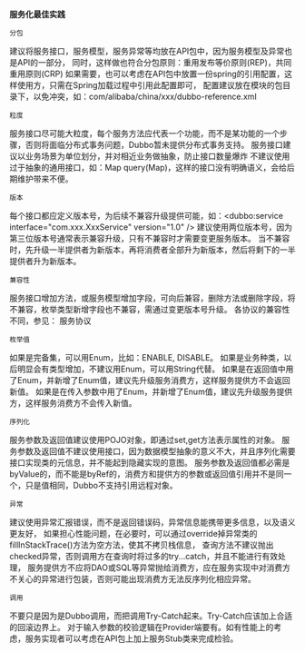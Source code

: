 **服务化最佳实践**

`分包`

建议将服务接口，服务模型，服务异常等均放在API包中，因为服务模型及异常也是API的一部分，
同时，这样做也符合分包原则：重用发布等价原则(REP)，共同重用原则(CRP)
如果需要，也可以考虑在API包中放置一份spring的引用配置，这样使用方，只需在Spring加载过程中引用此配置即可，
配置建议放在模块的包目录下，以免冲突，如：com/alibaba/china/xxx/dubbo-reference.xml


`粒度`

服务接口尽可能大粒度，每个服务方法应代表一个功能，而不是某功能的一个步骤，否则将面临分布式事务问题，Dubbo暂未提供分布式事务支持。
服务接口建议以业务场景为单位划分，并对相近业务做抽象，防止接口数量爆炸
不建议使用过于抽象的通用接口，如：Map query(Map)，这样的接口没有明确语义，会给后期维护带来不便。

`版本`

每个接口都应定义版本号，为后续不兼容升级提供可能，如：<dubbo:service interface="com.xxx.XxxService" version="1.0" />
建议使用两位版本号，因为第三位版本号通常表示兼容升级，只有不兼容时才需要变更服务版本。
当不兼容时，先升级一半提供者为新版本，再将消费者全部升为新版本，然后将剩下的一半提供者升为新版本。

`兼容性`

服务接口增加方法，或服务模型增加字段，可向后兼容，删除方法或删除字段，将不兼容，枚举类型新增字段也不兼容，需通过变更版本号升级。
各协议的兼容性不同，参见： 服务协议

`枚举值`

如果是完备集，可以用Enum，比如：ENABLE, DISABLE。
如果是业务种类，以后明显会有类型增加，不建议用Enum，可以用String代替。
如果是在返回值中用了Enum，并新增了Enum值，建议先升级服务消费方，这样服务提供方不会返回新值。
如果是在传入参数中用了Enum，并新增了Enum值，建议先升级服务提供方，这样服务消费方不会传入新值。

`序列化`

服务参数及返回值建议使用POJO对象，即通过set,get方法表示属性的对象。
服务参数及返回值不建议使用接口，因为数据模型抽象的意义不大，并且序列化需要接口实现类的元信息，并不能起到隐藏实现的意图。
服务参数及返回值都必需是byValue的，而不能是byRef的，消费方和提供方的参数或返回值引用并不是同一个，只是值相同，Dubbo不支持引用远程对象。

`异常`

建议使用异常汇报错误，而不是返回错误码，异常信息能携带更多信息，以及语义更友好，
如果担心性能问题，在必要时，可以通过override掉异常类的fillInStackTrace()方法为空方法，使其不拷贝栈信息，
查询方法不建议抛出checked异常，否则调用方在查询时将过多的try...catch，并且不能进行有效处理，
服务提供方不应将DAO或SQL等异常抛给消费方，应在服务实现中对消费方不关心的异常进行包装，否则可能出现消费方无法反序列化相应异常。

`调用`

不要只是因为是Dubbo调用，而把调用Try-Catch起来。Try-Catch应该加上合适的回滚边界上。
对于输入参数的校验逻辑在Provider端要有。如有性能上的考虑，服务实现者可以考虑在API包上加上服务Stub类来完成检验。